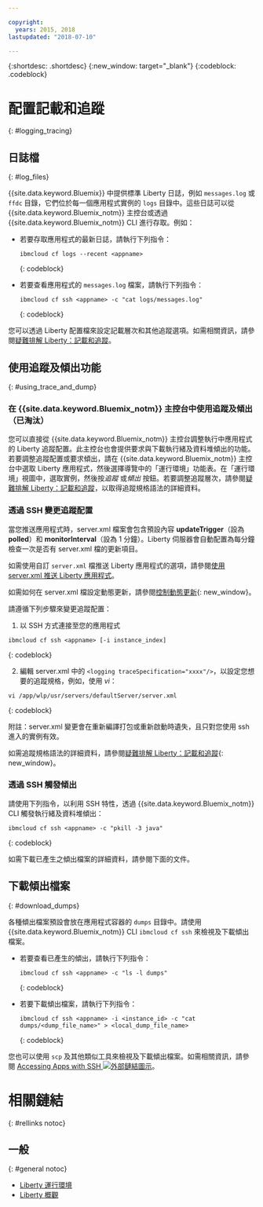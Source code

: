 ```yaml
---

copyright:
  years: 2015, 2018
lastupdated: "2018-07-10"

---
```


{:shortdesc: .shortdesc}
{:new_window: target="_blank"}
{:codeblock: .codeblock}

# 配置記載和追蹤
{: #logging_tracing}

## 日誌檔
{: #log_files}

{{site.data.keyword.Bluemix}} 中提供標準 Liberty 日誌，例如 `messages.log` 或 `ffdc` 目錄，它們位於每一個應用程式實例的 `logs` 目錄中。這些日誌可以從 {{site.data.keyword.Bluemix_notm}} 主控台或透過 {{site.data.keyword.Bluemix_notm}} CLI 進行存取。例如：

* 若要存取應用程式的最新日誌，請執行下列指令：

  ```
  ibmcloud cf logs --recent <appname>
  ```
  {: codeblock}


* 若要查看應用程式的 `messages.log` 檔案，請執行下列指令：

  ```
  ibmcloud cf ssh <appname> -c "cat logs/messages.log"
  ```
  {: codeblock}

您可以透過 Liberty 配置檔來設定記載層次和其他追蹤選項。如需相關資訊，請參閱[疑難排解 Liberty：記載和追蹤](http://www.ibm.com/support/knowledgecenter/SSEQTP_liberty/com.ibm.websphere.wlp.doc/ae/rwlp_logging.html)。

## 使用追蹤及傾出功能
{: #using_trace_and_dump}

### 在 {{site.data.keyword.Bluemix_notm}} 主控台中使用追蹤及傾出（已淘汰）

您可以直接從 {{site.data.keyword.Bluemix_notm}} 主控台調整執行中應用程式的 Liberty 追蹤配置。此主控台也會提供要求與下載執行緒及資料堆傾出的功能。若要調整追蹤配置或要求傾出，請在 {{site.data.keyword.Bluemix_notm}} 主控台中選取 Liberty 應用程式，然後選擇導覽中的「運行環境」功能表。在「運行環境」視圖中，選取實例，然後按*追蹤* 或*傾出* 按鈕。若要調整追蹤層次，請參閱[疑難排解 Liberty：記載和追蹤](http://www.ibm.com/support/knowledgecenter/SSEQTP_liberty/com.ibm.websphere.wlp.doc/ae/rwlp_logging.html)，以取得追蹤規格語法的詳細資料。

### 透過 SSH 變更追蹤配置

當您推送應用程式時，server.xml 檔案會包含預設內容 **updateTrigger**（設為 **polled**）和 **monitorInterval**（設為 1 分鐘）。Liberty 伺服器會自動配置為每分鐘檢查一次是否有 server.xml 檔的更新項目。

如需使用自訂 `server.xml` 檔推送 Liberty 應用程式的選項，請參閱[使用 server.xml 推送 Liberty 應用程式](https://console.ng.bluemix.net/docs/runtimes/liberty/optionsForPushing.html#options_for_pushing)。

如需如何在 server.xml 檔設定動態更新，請參閱[控制動態更新](https://www.ibm.com/support/knowledgecenter/SSEQTP_liberty/com.ibm.websphere.wlp.doc/ae/twlp_setup_dyn_upd.html){: new_window}。

請遵循下列步驟來變更追蹤配置：

1. 以 SSH 方式連接至您的應用程式

  ```
 ibmcloud cf ssh <appname> [-i instance_index]
  ```
  {: codeblock}

2. 編輯 server.xml 中的 `<logging traceSpecification="xxxx"/>`，以設定您想要的追蹤規格，例如，使用 *vi*：

  ```
vi /app/wlp/usr/servers/defaultServer/server.xml
  ```
  {: codeblock}

附註：server.xml 變更會在重新編譯打包或重新啟動時遺失，且只對您使用 ssh 進入的實例有效。

如需追蹤規格語法的詳細資料，請參閱[疑難排解 Liberty：記載和追蹤](http://www.ibm.com/support/knowledgecenter/SSEQTP_liberty/com.ibm.websphere.wlp.doc/ae/rwlp_logging.html){: new_window}。

### 透過 SSH 觸發傾出

請使用下列指令，以利用 SSH 特性，透過 {{site.data.keyword.Bluemix_notm}} CLI 觸發執行緒及資料堆傾出：

  ```
 ibmcloud cf ssh <appname> -c "pkill -3 java"
  ```
  {: codeblock}

如需下載已產生之傾出檔案的詳細資料，請參閱下面的文件。

## 下載傾出檔案
{: #download_dumps}

各種傾出檔案預設會放在應用程式容器的 `dumps` 目錄中。請使用 {{site.data.keyword.Bluemix_notm}} CLI `ibmcloud cf ssh` 來檢視及下載傾出檔案。

* 若要查看已產生的傾出，請執行下列指令：

  ```
  ibmcloud cf ssh <appname> -c "ls -l dumps"
  ```
  {: codeblock}

* 若要下載傾出檔案，請執行下列指令：

  ```
  ibmcloud cf ssh <appname> -i <instance_id> -c "cat dumps/<dump_file_name>" > <local_dump_file_name>
  ```
  {: codeblock}

您也可以使用 `scp` 及其他類似工具來檢視及下載傾出檔案。如需相關資訊，請參閱 [Accessing Apps with SSH ![外部鏈結圖示](../../icons/launch-glyph.svg "外部鏈結圖示")](https://docs.cloudfoundry.org/devguide/deploy-apps/ssh-apps.html)。

# 相關鏈結
{: #rellinks notoc}
## 一般
{: #general notoc}
* [Liberty 運行環境](index.html)
* [Liberty 概觀](https://www.ibm.com/support/knowledgecenter/SSEQTP_liberty/com.ibm.websphere.wlp.doc/ae/cwlp_about.html)
